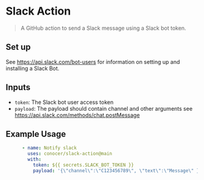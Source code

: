 # Slack Action

>A GitHub action to send a Slack message using a Slack bot token.

## Set up

See https://api.slack.com/bot-users for information on setting up and installing a Slack Bot.

## Inputs

- `token`: The Slack bot user access token
- `payload`: The payload should contain channel and other arguments see https://api.slack.com/methods/chat.postMessage

## Example Usage

```yaml
      - name: Notify slack
        uses: conocer/slack-action@main
        with:
          token: ${{ secrets.SLACK_BOT_TOKEN }}
          payload: '{\"channel\":\"C123456789\", \"text\":\"Message\" }'
```

